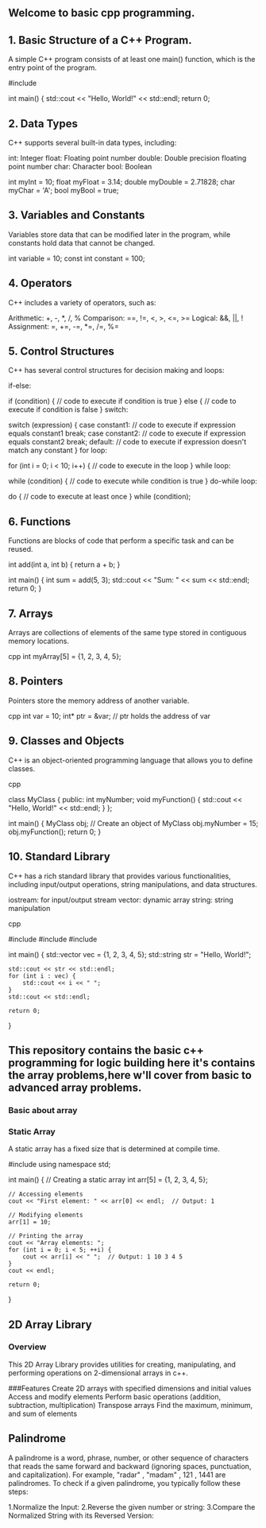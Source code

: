## Welcome to basic cpp programming.

## 1. Basic Structure of a C++ Program.

A simple C++ program consists of at least one main() function, which is the entry point of the program.

#include <iostream>

int main() {
    std::cout << "Hello, World!" << std::endl;
    return 0;

## 2. Data Types
C++ supports several built-in data types, including:

int: Integer
float: Floating point number
double: Double precision floating point number
char: Character
bool: Boolean

int myInt = 10;
float myFloat = 3.14;
double myDouble = 2.71828;
char myChar = 'A';
bool myBool = true;    

## 3. Variables and Constants
Variables store data that can be modified later in the program, while constants hold data that cannot be changed.

int variable = 10;
const int constant = 100;

## 4. Operators
C++ includes a variety of operators, such as:

Arithmetic: +, -, *, /, %
Comparison: ==, !=, <, >, <=, >=
Logical: &&, ||, !
Assignment: =, +=, -=, *=, /=, %=

## 5. Control Structures
C++ has several control structures for decision making and loops:

if-else:

if (condition) {
    // code to execute if condition is true
} else {
    // code to execute if condition is false
}
switch:

switch (expression) {
    case constant1:
        // code to execute if expression equals constant1
        break;
    case constant2:
        // code to execute if expression equals constant2
        break;
    default:
        // code to execute if expression doesn't match any constant
}
for loop:

for (int i = 0; i < 10; i++) {
    // code to execute in the loop
}
while loop:

while (condition) {
    // code to execute while condition is true
}
do-while loop:

do {
    // code to execute at least once
} while (condition);

## 6. Functions
Functions are blocks of code that perform a specific task and can be reused.

int add(int a, int b) {
    return a + b;
}

int main() {
    int sum = add(5, 3);
    std::cout << "Sum: " << sum << std::endl;
    return 0;
}

## 7. Arrays
Arrays are collections of elements of the same type stored in contiguous memory locations.

cpp
int myArray[5] = {1, 2, 3, 4, 5};

## 8. Pointers
Pointers store the memory address of another variable.

cpp
int var = 10;
int* ptr = &var; // ptr holds the address of var


## 9. Classes and Objects
C++ is an object-oriented programming language that allows you to define classes.

cpp

class MyClass {
public:
    int myNumber;
    void myFunction() {
        std::cout << "Hello, World!" << std::endl;
    }
};

int main() {
    MyClass obj; // Create an object of MyClass
    obj.myNumber = 15;
    obj.myFunction();
    return 0;
}

## 10. Standard Library
C++ has a rich standard library that provides various functionalities, including input/output operations, string manipulations, and data structures.

iostream: for input/output stream
vector: dynamic array
string: string manipulation

cpp

#include <iostream>
#include <vector>
#include <string>

int main() {
    std::vector<int> vec = {1, 2, 3, 4, 5};
    std::string str = "Hello, World!";
    
    std::cout << str << std::endl;
    for (int i : vec) {
        std::cout << i << " ";
    }
    std::cout << std::endl;

    return 0;
}

    
## This repository contains the basic c++ programming for logic building here it's contains the array problems,here w'll cover from basic to advanced array problems.

### Basic about array
### Static Array
A static array has a fixed size that is determined at compile time.

#include <iostream>
using namespace std;

int main() {
    // Creating a static array
    int arr[5] = {1, 2, 3, 4, 5};

    // Accessing elements
    cout << "First element: " << arr[0] << endl;  // Output: 1

    // Modifying elements
    arr[1] = 10;

    // Printing the array
    cout << "Array elements: ";
    for (int i = 0; i < 5; ++i) {
        cout << arr[i] << " ";  // Output: 1 10 3 4 5
    }
    cout << endl;

    return 0;
}


## 2D Array Library
### Overview
This 2D Array Library provides utilities for creating, manipulating, and performing operations on 2-dimensional arrays in c++.

###Features
Create 2D arrays with specified dimensions and initial values
Access and modify elements
Perform basic operations (addition, subtraction, multiplication)
Transpose arrays
Find the maximum, minimum, and sum of elements

## Palindrome
A palindrome is a word, phrase, number, or other sequence of characters that reads the same forward and backward (ignoring spaces, punctuation, and capitalization). For example, "radar" , "madam" , 121 , 1441 are palindromes.
To check if a given palindrome, you typically follow these steps:

1.Normalize the Input:
2.Reverse the given number or string:
3.Compare the Normalized String with its Reversed Version: 
